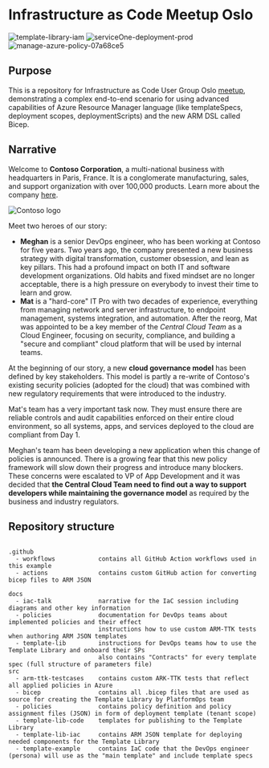 # Infrastructure as Code Meetup Oslo

![template-library-iam](https://github.com/pazdedav/iac-meetup-arm/workflows/template-library-iam/badge.svg)
![serviceOne-deployment-prod](https://github.com/pazdedav/iac-meetup-arm/workflows/serviceOne-deployment-prod/badge.svg)
![manage-azure-policy-07a68ce5](https://github.com/pazdedav/iac-meetup-arm/workflows/manage-azure-policy-07a68ce5/badge.svg)

## Purpose

This is a repository for Infrastructure as Code User Group Oslo [meetup](https://www.meetup.com/Infrastructure-As-Code-User-Group-Oslo/events/273116797/), demonstrating a complex end-to-end scenario for using advanced capabilities of Azure Resource Manager language (like templateSpecs, deployment scopes, deploymentScripts) and the new ARM DSL called Bicep.

## Narrative

Welcome to **Contoso Corporation**, a multi-national business with headquarters in Paris, France. It is a conglomerate manufacturing, sales, and support organization with over 100,000 products. Learn more about the company [here](https://docs.microsoft.com/en-us/microsoft-365/enterprise/contoso-overview?view=o365-worldwide).

![Contoso logo](https://docs.microsoft.com/en-us/microsoft-365/media/contoso-overview/contoso-icon.png?view=o365-worldwide)

Meet two heroes of our story:

- **Meghan** is a senior DevOps engineer, who has been working at Contoso for five years. Two years ago, the company presented a new business strategy with digital transformation, customer obsession, and lean as key pillars. This had a profound impact on both IT and software development organizations. Old habits and fixed mindset are no longer acceptable, there is a high pressure on everybody to invest their time to learn and grow.
- **Mat** is a "hard-core" IT Pro with two decades of experience, everything from managing network and server infrastructure, to endpoint management, systems integration, and automation. After the reorg, Mat was appointed to be a key member of the _Central Cloud Team_ as a Cloud Engineer, focusing on security, compliance, and building a "secure and compliant" cloud platform that will be used by internal teams.

At the beginning of our story, a new **cloud governance model** has been defined by key stakeholders. This model is partly a re-write of Contoso's existing security policies (adopted for the cloud) that was combined with new regulatory requirements that were introduced to the industry.

Mat's team has a very important task now. They must ensure there are reliable controls and audit capabilities enforced on their entire cloud environment, so all systems, apps, and services deployed to the cloud are compliant from Day 1.

Meghan's team has been developing a new application when this change of policies is announced. There is a growing fear that this new policy framework will slow down their progress and introduce many blockers. These concerns were escalated to VP of App Development and it was decided that **the Central Cloud Team need to find out a way to support developers while maintaining the governance model** as required by the business and industry regulators.

## Repository structure

```text

.github
  - workflows            contains all GitHub Action workflows used in this example
  - actions              contains custom GitHub action for converting bicep files to ARM JSON

docs
  - iac-talk             narrative for the IaC session including diagrams and other key information
  - policies             documentation for DevOps teams about implemented policies and their effect
                         instructions how to use custom ARM-TTK tests when authoring ARM JSON templates
  - template-lib         instructions for DevOps teams how to use the Template Library and onboard their SPs
                         also contains "Contracts" for every template spec (full structure of parameters file)
src
  - arm-ttk-testcases    contains custom ARK-TTK tests that reflect all applied policies in Azure
  - bicep                contains all .bicep files that are used as source for creating the Template Library by PlatformOps team
  - policies             contains policy definition and policy assignment files (JSON) in form of deployment template (tenant scope)
  - template-lib-code    templates for publishing to the Template Library
  - template-lib-iac     contains ARM JSON template for deploying needed components for the Template Library
  - template-example     contains IaC code that the DevOps engineer (persona) will use as the "main template" and include template specs

```
